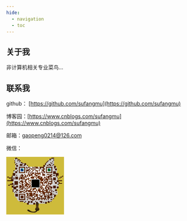 ```yaml
---
hide:
  - navigation
  - toc
--- 
```

## 关于我

非计算机相关专业菜鸟...

## 联系我

github： [https://github.com/sufangmu](https://github.com/sufangmu)

博客园：[https://www.cnblogs.com/sufangmu](https://www.cnblogs.com/sufangmu)

邮箱：[gaopeng0214@126.com](mailto:gaopeng0214@126.com)

微信：

<img src="images/wechat.jpg" style="zoom:30%;" />

